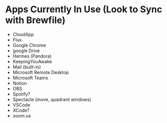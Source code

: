 # Apps Currently In Use (Look to Sync with Brewfile)

- CloudApp
- Flux
- Google Chrome
- google Drive
- Hermes (Pandora)
- KeepingYouAwake
- Mail (built-in)
- Microsoft Remote Desktop
- Microsoft Teams
- Notion
- OBS
- Spotify?
- Spectacle (move, quadrant windows)
- VSCode
- XCode?
- zoom.us